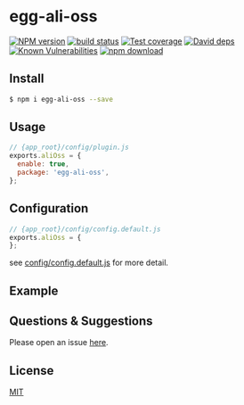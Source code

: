 # egg-ali-oss

[![NPM version][npm-image]][npm-url]
[![build status][travis-image]][travis-url]
[![Test coverage][codecov-image]][codecov-url]
[![David deps][david-image]][david-url]
[![Known Vulnerabilities][snyk-image]][snyk-url]
[![npm download][download-image]][download-url]

[npm-image]: https://img.shields.io/npm/v/egg-ali-oss.svg?style=flat-square
[npm-url]: https://npmjs.org/package/egg-ali-oss
[travis-image]: https://img.shields.io/travis/zdt1013/egg-ali-oss.svg?style=flat-square
[travis-url]: https://travis-ci.org/zdt1013/egg-ali-oss
[codecov-image]: https://img.shields.io/codecov/c/github/zdt1013/egg-ali-oss.svg?style=flat-square
[codecov-url]: https://codecov.io/github/zdt1013/egg-ali-oss?branch=master
[david-image]: https://img.shields.io/david/zdt1013/egg-ali-oss.svg?style=flat-square
[david-url]: https://david-dm.org/zdt1013/egg-ali-oss
[snyk-image]: https://snyk.io/test/npm/egg-ali-oss/badge.svg?style=flat-square
[snyk-url]: https://snyk.io/test/npm/egg-ali-oss
[download-image]: https://img.shields.io/npm/dm/egg-ali-oss.svg?style=flat-square
[download-url]: https://npmjs.org/package/egg-ali-oss

<!--
Description here.
-->

## Install

```bash
$ npm i egg-ali-oss --save
```

## Usage

```js
// {app_root}/config/plugin.js
exports.aliOss = {
  enable: true,
  package: 'egg-ali-oss',
};
```

## Configuration

```js
// {app_root}/config/config.default.js
exports.aliOss = {
};
```

see [config/config.default.js](config/config.default.js) for more detail.

## Example

<!-- example here -->

## Questions & Suggestions

Please open an issue [here](https://github.com/zdt1013/egg-ali-oss/issues).

## License

[MIT](LICENSE)

